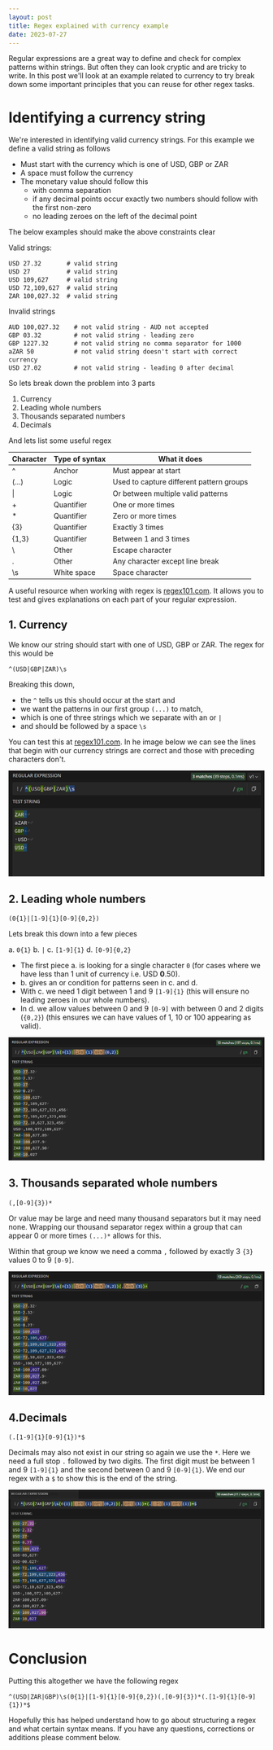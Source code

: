 ```yaml
---
layout: post
title: Regex explained with currency example
date: 2023-07-27
---
```


Regular expressions are a great way to define and check for complex patterns within strings. But often they can look cryptic and are tricky to write. In this post we'll look at an example related to currency to try break down some important principles that you can reuse for other regex tasks.


# Identifying a currency string

We're interested in identifying valid currency strings. For this example we define a valid string as follows

- Must start with the currency which is one of USD, GBP or ZAR
- A space must follow the currency
- The monetary value should follow this 
  - with comma separation 
  - if any decimal points occur exactly two numbers should follow with the first non-zero 
  - no leading zeroes on the left of the decimal point


The below examples should make the above constraints clear

Valid strings:
```
USD 27.32       # valid string
USD 27          # valid string
USD 109,627     # valid string
USD 72,109,627  # valid string
ZAR 100,027.32  # valid string
```

Invalid strings
```
AUD 100,027.32    # not valid string - AUD not accepted
GBP 03.32         # not valid string - leading zero
GBP 1227.32       # not valid string no comma separator for 1000
aZAR 50           # not valid string doesn't start with correct currency
USD 27.02         # not valid string - leading 0 after decimal
```

So lets break down the problem into 3 parts
1. Currency
2. Leading whole numbers
3. Thousands separated numbers
4. Decimals


And lets list some useful regex 

| Character | Type of syntax | What it does    |
|-----------|-----------|-----------------|
| ^         |Anchor| Must appear at start|
| (...)        | Logic | Used to capture different pattern groups|
| \|   | Logic    | Or between multiple valid patterns|
| +         |Quantifier| One or more times
| *         |Quantifier| Zero or more times
| {3}         |Quantifier| Exactly 3 times
| {1,3}         |Quantifier| Between 1 and 3 times
| \        |Other| Escape character
| .        |Other| Any character except line break
| \s        |White space| Space character

A useful resource when working with regex is [regex101.com](https://regex101.com/). It allows you to test and gives explanations on each part of your regular expression.

## 1. Currency

We know our string should start with one of USD, GBP or ZAR. The regex for this would be 

```
^(USD|GBP|ZAR)\s
```

Breaking this down,
- the `^` tells us this should occur at the start and 
- we want the patterns in our first group `(...)` to match, 
- which is one of three strings which we separate with an or `|`
- and should be followed by a space `\s`

You can test this at [regex101.com](https://regex101.com/). In he image below we can see the lines that begin with our currency strings are correct and those with preceding characters don't.

![](image-1.png)


## 2. Leading whole numbers

```
(0{1}|[1-9]{1}[0-9]{0,2})
```

Lets break this down into a few pieces 

  a. `0{1}` 
  b. `|`
  c. `[1-9]{1}`
  d. `[0-9]{0,2}`
  
- The first piece a. is looking for a single character `0` (for cases where we have less than 1 unit of currency i.e. USD **0**.50).
- b. gives an or condition for patterns seen in c. and d.
- With c. we need 1 digit between 1 and 9 `[1-9]{1}` (this will ensure no leading zeroes in our whole numbers).
- In d. we allow values between 0 and 9 `[0-9]` with between 0 and 2 digits (`{0,2}`) (this ensures we can have values of 1, 10 or 100 appearing as valid).

![](image.png)

## 3. Thousands separated whole numbers

```
(,[0-9]{3})*
```

Or value may be large and need many thousand separators but it may need none. Wrapping our thousand separator regex within a group that can appear 0 or more times `(...)*` allows for this.

Within that group we know we need a comma `,` followed by exactly 3 `{3}` values 0 to 9 `[0-9]`.

![](image-2.png)

## 4.Decimals

```
(.[1-9]{1}[0-9]{1})*$
```
Decimals may also not exist in our string so again we use the `*`.
Here we need a full stop `.` followed by two digits. The first digit must be between 1 and 9 `[1-9]{1}` and the second between 0 and 9 `[0-9]{1}`.
We end our regex with a `$` to show this is the end of the string.

![](image-3.png)

# Conclusion

Putting this altogether we have the following regex

```
^(USD|ZAR|GBP)\s(0{1}|[1-9]{1}[0-9]{0,2})(,[0-9]{3})*(.[1-9]{1}[0-9]{1})*$
```

Hopefully this has helped understand how to go about structuring a regex and what certain syntax means. If you have any questions, corrections or additions please comment below.